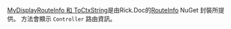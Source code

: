 [MyDisplayRouteInfo 和 ToCtxString](https://github.com/Rick-Anderson/RouteInfo/blob/master/Microsoft.Docs.Samples.RouteInfo/ControllerContextExtensions.cs)是由Rick.Doc的[RouteInfo](https://www.nuget.org/packages/Rick.Docs.Samples.RouteInfo) NuGet 封裝所提供。 方法會顯示 `Controller` 路由資訊。